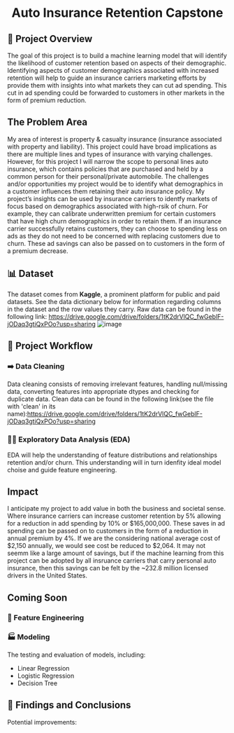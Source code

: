 <div align="center">
  
# Auto Insurance Retention Capstone

</div>

## 🎯 Project Overview

The goal of this project is to build a machine learning model that will identify the likelihood of customer retention based on aspects of their demographic. Identifying aspects of customer demographics associated with increased retention will help to guide an insurance carriers marketing efforts by provide them with insights into what markets they can cut ad spending. This cut in ad spending could be forwarded to customers in other markets in the form of premium reduction. 

## The Problem Area

My area of interest is property & casualty insurance (insurance associated with property and liability). This project could have broad implications as there are multiple lines and types of insurance with varying challenges. However, for this project I will narrow the scope to personal lines auto insurance, which contains policies that are purchased and held by a common person for their personal/private automobile. The challenges and/or opportunities my project would be to identify what demographics in a customer influences them retaining their auto insurance policy. My project’s insights can be used by insurance carriers to identfy markets of focus based on demographics associated with high-rsik of churn. For example, they can calibrate underwritten premium for certain customers that have high churn demographics in order to retain them. If an insurance carrier successfully retains customers, they can choose to spending less on ads as they do not need to be concerned with replacing customers due to churn. These ad savings can also be passed on to customers in the form of a premium decrease. 

## 📊 Dataset

The dataset comes from **Kaggle**, a prominent platform for public and paid datasets. See the data dictionary below for information regarding columns in the dataset and the row values they carry. Raw data can be found in the following link: https://drive.google.com/drive/folders/1tK2drVlQC_fwGeblF-jODaq3gtiQxPOo?usp=sharing
![image](https://github.com/elimiranda93/auto-insurance-retention/assets/166231821/5bbb02b9-ed49-494b-895c-c0480bee572a)


## 🚀 Project Workflow

### ➡️ Data Cleaning
Data cleaning consists of removing irrelevant features, handling null/missing data, converting features into appropriate dtypes and checking for duplicate data. Clean data can be found in the following link(see the file with 'clean' in its name):https://drive.google.com/drive/folders/1tK2drVlQC_fwGeblF-jODaq3gtiQxPOo?usp=sharing

### 🕵️‍♂️ Exploratory Data Analysis (EDA)
EDA will help the understanding of feature distributions and relationships retention and/or churn. This understanding will in turn idenfity ideal model choise and guide feature engineering.

## Impact
I anticipate my project to add value in both the business and societal sense. Where insurance carriers can increase customer retention by 5% allowing for a reduction in add spending by 10% or $165,000,000. These saves in ad spending can be passed on to customers in the form of a reduction in annual premium by 4%. If we are the considering national average cost of $2,150 annually, we would see cost be reduced to $2,064. It may not seemm like a large amount of savings, but if the machine learning from this project can be adopted by all insruance carriers that carry personal auto insurance, then this savings can be felt by the ~232.8 million licensed drivers in the United States. 

## Coming Soon
### 🧠 Feature Engineering

### 🏭 Modeling
The testing and evaluation of models, including:
- Linear Regression
- Logistic Regression
- Decision Tree

## 📝 Findings and Conclusions

Potential improvements:



